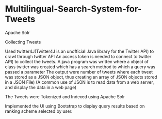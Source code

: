 # Multilingual-Search-System-for-Tweets
Apache Solr

Collecting Tweets

Used twitter4J(Twitter4J is an unofficial Java library for the Twitter API) to crawl through twitter API
An access token is needed to connect to twitter API) to collect the tweets.
A java program was written where a object of class twitter was created which has a search method to which a query was passed a parameter
The output were number of tweets where each tweet was stored as a JSON object, thus creating an array of JSON objects stored in a JSON File)
(A common use of JSON is to read data from a web server, and display the data in a web page)

The Tweets were Tokenized and Indexed using Apache Solr

Implemented the UI using Bootstrap to display query results based on ranking scheme selected by user.
